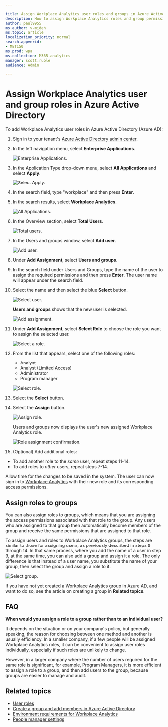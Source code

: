 ```yaml
---

title: Assign Workplace Analytics user roles and groups in Azure Active Directory (AAD)
description: How to assign Workplace Analytics roles and group permissions in Azure Active Directory (AAD)
author: paul9955
ms.author: v-mideh
ms.topic: article
localization_priority: normal 
search.appverid:
- MET150
ms.prod: wpa
ms.collection: M365-analytics
manager: scott.ruble
audience: Admin

---
```


# Assign Workplace Analytics user and group roles in Azure Active Directory

To add Workplace Analytics user roles in Azure Active Directory (Azure AD):

1. Sign in to your tenant's [Azure Active Directory admin center](https://aad.portal.azure.com).

2. In the left navigation menu, select **Enterprise Applications**.

    ![Enterprise Applications.](../images/WpA/Use/enterprise-applications-1.png)

3. In the Application Type drop-down menu, select **All Applications** and select **Apply**.

    ![Select Apply.](../images/WpA/Use/apply-button_90.png)

4. In the search field, type "workplace" and then press **Enter**.

5. In the search results, select **Workplace Analytics**.

    ![All Applications.](../images/WpA/Use/all-applications-2.png)

6. In the Overview section, select **Total Users**.

    ![Total users.](../images/WpA/Use/total-users-3.png)

7. In the Users and groups window, select **Add user**.

   ![Add user.](../images/WpA/Use/add-user-4.png)

8. Under **Add Assignment**, select **Users and groups**.

9. In the search field under Users and Groups, type the name of the user to assign the required permissions and then press **Enter**. The user name will appear under the search field.

10. Select the name and then select the blue **Select** button.

      ![Select user.](../images/WpA/Use/select-user-5.png)

    **Users and groups** shows that the new user is selected.

       ![Add assignment.](../images/WpA/Use/user-selected-6.png)

11. Under **Add Assignment**, select **Select Role** to choose the role you want to assign the selected user.

      ![Select a role.](../images/WpA/Use/select-role-7.png)

12. From the list that appears, select one of the following roles:

    * Analyst
    * Analyst (Limited Access)
    * Administrator
    * Program manager

    ![Select role.](../images/WpA/Use/select-role-8.png)

13. Select the **Select** button.

14. Select the **Assign** button.

     ![Assign role.](../images/WpA/Use/assign-role-9.png)

    Users and groups now displays the user's new assigned Workplace Analytics role.

     ![Role assignment confirmation.](../images/WpA/Use/new-role-assigned-10.png)

15. (Optional) Add additional roles: 
 * To add another role to the _same_ user, repeat steps 11-14.    
 * To add roles to _other_ users, repeat steps 7-14. 

Allow time for the changes to be saved in the system. The user can now sign in to [Workplace Analytics](https://workplaceanalytics.office.com) with their new role and its corresponding access permissions.

## Assign roles to groups

You can also assign roles to groups, which means that you are assigning the access permissions associated with that role to the group. Any users who are assigned to that group then automatically become members of the group and receive the same permissions that are assigned to that role.

To assign users and roles to Workplace Analytics groups, the steps are similar to those for assigning users, as previously described in steps 9 through 14. In that same process, where you add the name of a user in step 9, at the same time, you can also add a group and assign it a role. The only difference is that instead of a user name, you substitute the name of your group, then select the group and assign a role to it.

   ![Select group.](../images/WpA/Use/select-group-b.png)

If you have not yet created a Workplace Analytics group in Azure AD, and want to do so, see the article on creating a group in **Related topics**.

## FAQ

**When would you assign a role to a group rather than to an individual user?**

It depends on the situation or on your company's policy, but generally speaking, the reason for choosing between one method and another is usually efficiency. In a smaller company, if a few people will be assigned Workplace Analytics roles, it can be convenient to assign user roles individually, especially if such roles are unlikely to change.

However, in a larger company where the number of users required for the same role is significant, for example, Program Managers, it is more efficient to assign a role to a group, and then add users to the group, because groups are easier to manage and audit.

## Related topics

* [User roles](../use/user-roles.md)
* [Create a group and add members in Azure Active Directory](/azure/active-directory/fundamentals/active-directory-groups-create-azure-portal)
* [Environment requirements for Workplace Analytics](../setup/environment-requirements.md)
* [People manager settings](manager-settings.md)